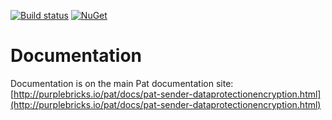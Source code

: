 [![Build status](https://ci.appveyor.com/api/projects/status/v5evinrotlovypk4?svg=true)](https://ci.appveyor.com/project/ilivewithian/pat-sender-dataprotectionencryption)
[![NuGet](https://img.shields.io/nuget/v/Pat.Sender.DataProtectionEncryption.svg)](https://www.nuget.org/packages/Pat.Sender.DataProtectionEncryption/)

# Documentation

Documentation is on the main Pat documentation site: [http://purplebricks.io/pat/docs/pat-sender-dataprotectionencryption.html](http://purplebricks.io/pat/docs/pat-sender-dataprotectionencryption.html)